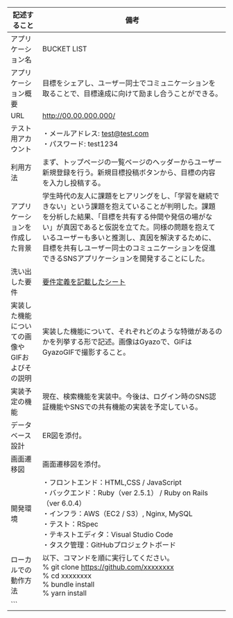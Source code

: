 |記述すること|備考|
|---|---|
|アプリケーション名|BUCKET LIST|
|アプリケーション概要|目標をシェアし、ユーザー同士でコミュニケーションを取ることで、目標達成に向けて励まし合うことができる。|
|URL|http://00.00.000.000/|
|テスト用アカウント|・メールアドレス: test@test.com<br>・パスワード: test1234|
|利用方法|まず、トップページの一覧ページのヘッダーからユーザー新規登録を行う。新規目標投稿ボタンから、目標の内容を入力し投稿する。|
|アプリケーションを作成した背景|学生時代の友人に課題をヒアリングをし、「学習を継続できない」という課題を抱えていることが判明した。課題を分析した結果、「目標を共有する仲間や発信の場がない」が真因であると仮説を立てた。同様の問題を抱えているユーザーも多いと推測し、真因を解決するために、目標を共有しユーザー同士のコミュニケーションを促進できるSNSアプリケーションを開発することにした。|
|洗い出した要件|[要件定義を記載したシート](http://00.00.000.000/)|
|実装した機能についての画像やGIFおよびその説明|実装した機能について、それぞれどのような特徴があるのかを列挙する形で記述。画像はGyazoで、GIFはGyazoGIFで撮影すること。|
|実装予定の機能|現在、検索機能を実装中。今後は、ログイン時のSNS認証機能やSNSでの共有機能の実装を予定している。|
|データベース設計|ER図を添付。|
|画面遷移図|画面遷移図を添付。|
|開発環境|・フロントエンド：HTML,CSS / JavaScript<br>・バックエンド：Ruby（ver 2.5.1） / Ruby on Rails（ver 6.0.4）<br>・インフラ：AWS（EC2 / S3）, Nginx, MySQL<br>・テスト：RSpec<br>・テキストエディタ：Visual Studio Code<br>・タスク管理：GitHubプロジェクトボード|
|ローカルでの動作方法|以下、コマンドを順に実行してください。<br>% git clone https://github.com/xxxxxxxx<br>% cd xxxxxxxx<br>% bundle install<br>% yarn install
```|
